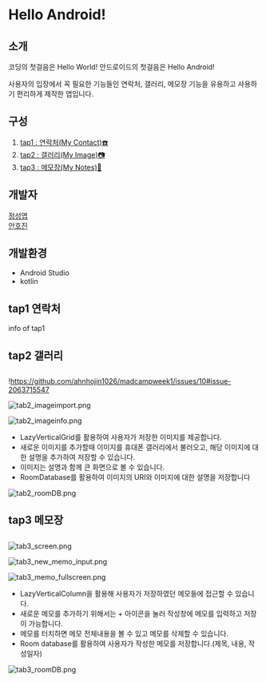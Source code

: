 # Hello Android!

## 소개

코딩의 첫걸음은 Hello World! 안드로이드의 첫걸음은 Hello Android!

사용자의 입장에서 꼭 필요한 기능들인 연락처, 갤러리, 메모장 기능을 유용하고 사용하기 편리하게 제작한 앱입니다.
## 구성
1. [tap1 : 연락처(My Contact)☎️](#tap1-연락처)<br>
2. [tap2 : 갤러리(My Image)📷](#tap2-갤러리)<br>
3. [tap3 : 메모장(My Notes)📝](#tap3-메모장)<br>

## 개발자
[정성엽](https://github.com/SungyeopJeong) <br>
[안호진](https://github.com/ahnhojin1026)
## 개발환경
* Android Studio<br>
* kotlin

## tap1 연락처
info of tap1

## tap2 갤러리
## 

!https://github.com/ahnhojin1026/madcampweek1/issues/10#issue-2063715547

![tab2_imageimport.png](https://prod-files-secure.s3.us-west-2.amazonaws.com/f6cb388f-3934-47d6-9928-26d2e10eb0fc/01eb1d95-aaa7-465b-b152-e9ecfc32fe67/tab2_imageimport.png)

![tab2_imageinfo.png](https://prod-files-secure.s3.us-west-2.amazonaws.com/f6cb388f-3934-47d6-9928-26d2e10eb0fc/90af4340-cdcc-431f-b1d1-41700e1848f4/tab2_imageinfo.png)

- LazyVerticalGrid를 활용하여 사용자가 저장한 이미지를 제공합니다.
- 새로운 이미지를 추가할때 이미지를 휴대폰 갤러리에서 불러오고, 해당 이미지에 대한 설명을 추가하여 저장할 수 있습니다.
- 이미지는 설명과 함께 큰 화면으로 볼 수 있습니다.
- RoomDatabase를 활용하여 이미지의 URI와 이미지에 대한 설명을 저장합니다<br>

![tab2_roomDB.png](https://prod-files-secure.s3.us-west-2.amazonaws.com/f6cb388f-3934-47d6-9928-26d2e10eb0fc/b8a3c815-0cb4-4902-a359-ed5398e84679/tab2_roomDB.png)
## tap3 메모장
## 

![tab3_screen.png](https://prod-files-secure.s3.us-west-2.amazonaws.com/f6cb388f-3934-47d6-9928-26d2e10eb0fc/034f5df1-833b-41c8-b640-0894045c5996/tab3_screen.png)

![tab3_new_memo_input.png](https://prod-files-secure.s3.us-west-2.amazonaws.com/f6cb388f-3934-47d6-9928-26d2e10eb0fc/36f2e062-daf2-41db-896f-5d2e077cf3a2/tab3_new_memo_input.png)

![tab3_memo_fullscreen.png](https://prod-files-secure.s3.us-west-2.amazonaws.com/f6cb388f-3934-47d6-9928-26d2e10eb0fc/3c763a37-35a5-4532-9b9b-32eb52647184/tab3_memo_fullscreen.png)

- LazyVerticalColumn을 활용해 사용자가 저장하였던 메모들에 접근할 수 있습니다.
- 새로운 메모를 추가하기 위해서는 + 아이콘을 눌러 작성창에 메모를 입력하고 저장이 가능합니다.
- 메모를 터치하면 메모 전체내용을 볼 수 있고 메모를 삭제할 수 있습니다.
- Room database를 활용하여 사용자가 작성한 메모를 저장합니다.(제목, 내용, 작성일자)
 
![tab3_roomDB.png](https://prod-files-secure.s3.us-west-2.amazonaws.com/f6cb388f-3934-47d6-9928-26d2e10eb0fc/d7fa56c3-584c-40cb-ad08-c6cd284afed6/tab3_roomDB.png)
